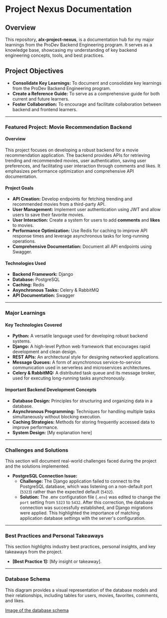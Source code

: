 # Project Nexus Documentation

## Overview

This repository, **alx-project-nexus**, is a documentation hub for my major learnings from the ProDev Backend Engineering program. It serves as a knowledge base, showcasing my understanding of key backend engineering concepts, tools, and best practices.

## Project Objectives

* **Consolidate Key Learnings:** To document and consolidate key learnings from the ProDev Backend Engineering program.
* **Create a Reference Guide:** To serve as a comprehensive guide for both current and future learners.
* **Foster Collaboration:** To encourage and facilitate collaboration between backend and frontend learners.

---

### Featured Project: Movie Recommendation Backend

#### **Overview**

This project focuses on developing a robust backend for a movie recommendation application. The backend provides APIs for retrieving trending and recommended movies, user authentication, saving user preferences, and facilitating user interaction through comments and likes. It emphasizes performance optimization and comprehensive API documentation.

#### **Project Goals**

* **API Creation:** Develop endpoints for fetching trending and recommended movies from a third-party API.
* **User Management:** Implement user authentication using JWT and allow users to save their favorite movies.
* **User Interaction:** Create a system for users to add **comments** and **likes** to movies.
* **Performance Optimization:** Use Redis for caching to improve API response times and leverage asynchronous tasks for long-running operations.
* **Comprehensive Documentation:** Document all API endpoints using Swagger.

#### **Technologies Used**

* **Backend Framework:** Django
* **Database:** PostgreSQL
* **Caching:** Redis
* **Asynchronous Tasks:** Celery & RabbitMQ
* **API Documentation:** Swagger

---

### Major Learnings

#### **Key Technologies Covered**

* **Python:** A versatile language used for developing robust backend systems.
* **Django:** A high-level Python web framework that encourages rapid development and clean design.
* **REST APIs:** An architectural style for designing networked applications.
* **Message Queues:** A form of asynchronous service-to-service communication used in serverless and microservices architectures.
* **Celery & RabbitMQ:** A distributed task queue and its message broker, used for executing long-running tasks asynchronously.

#### **Important Backend Development Concepts**

* **Database Design:** Principles for structuring and organizing data in a database.
* **Asynchronous Programming:** Techniques for handling multiple tasks simultaneously without blocking execution.
* **Caching Strategies:** Methods for storing frequently accessed data to improve performance.
* **System Design:** [My explanation here]

---

### Challenges and Solutions

This section will document real-world challenges faced during the project and the solutions implemented.

* **PostgreSQL Connection Issue:**
    * **Challenge:** The Django application failed to connect to the PostgreSQL database, which was listening on a non-default port (`5323`) rather than the expected default (`5432`).
    * **Solution:** The .env configuration file (`.env`) was edited to change the `port` setting from `5323` to `5432`. After this correction, the database connection was successfully established, and Django migrations were applied. This highlighted the importance of matching application database settings with the server's configuration.

---

### Best Practices and Personal Takeaways

This section highlights industry best practices, personal insights, and key takeaways from the project.

* **[Best Practice 1]:** [My insight or takeaway].

---

### Database Schema

This diagram provides a visual representation of the database models and their relationships, including tables for users, movies, favorites, comments, and likes.



[Image of the database schema](movie_rec_backend/docs/db-schema.png)
